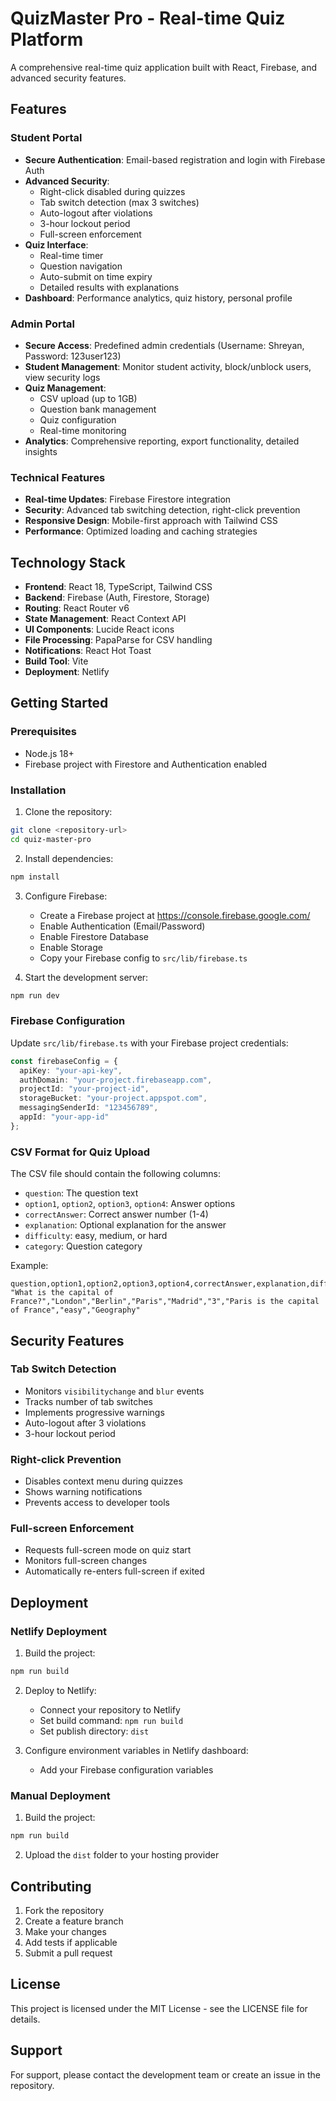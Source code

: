 # QuizMaster Pro - Real-time Quiz Platform

A comprehensive real-time quiz application built with React, Firebase, and advanced security features.

## Features

### Student Portal
- **Secure Authentication**: Email-based registration and login with Firebase Auth
- **Advanced Security**: 
  - Right-click disabled during quizzes
  - Tab switch detection (max 3 switches)
  - Auto-logout after violations
  - 3-hour lockout period
  - Full-screen enforcement
- **Quiz Interface**: 
  - Real-time timer
  - Question navigation
  - Auto-submit on time expiry
  - Detailed results with explanations
- **Dashboard**: Performance analytics, quiz history, personal profile

### Admin Portal
- **Secure Access**: Predefined admin credentials (Username: Shreyan, Password: 123user123)
- **Student Management**: Monitor student activity, block/unblock users, view security logs
- **Quiz Management**: 
  - CSV upload (up to 1GB)
  - Question bank management
  - Quiz configuration
  - Real-time monitoring
- **Analytics**: Comprehensive reporting, export functionality, detailed insights

### Technical Features
- **Real-time Updates**: Firebase Firestore integration
- **Security**: Advanced tab switching detection, right-click prevention
- **Responsive Design**: Mobile-first approach with Tailwind CSS
- **Performance**: Optimized loading and caching strategies

## Technology Stack

- **Frontend**: React 18, TypeScript, Tailwind CSS
- **Backend**: Firebase (Auth, Firestore, Storage)
- **Routing**: React Router v6
- **State Management**: React Context API
- **UI Components**: Lucide React icons
- **File Processing**: PapaParse for CSV handling
- **Notifications**: React Hot Toast
- **Build Tool**: Vite
- **Deployment**: Netlify

## Getting Started

### Prerequisites
- Node.js 18+
- Firebase project with Firestore and Authentication enabled

### Installation

1. Clone the repository:
```bash
git clone <repository-url>
cd quiz-master-pro
```

2. Install dependencies:
```bash
npm install
```

3. Configure Firebase:
   - Create a Firebase project at https://console.firebase.google.com/
   - Enable Authentication (Email/Password)
   - Enable Firestore Database
   - Enable Storage
   - Copy your Firebase config to `src/lib/firebase.ts`

4. Start the development server:
```bash
npm run dev
```

### Firebase Configuration

Update `src/lib/firebase.ts` with your Firebase project credentials:

```typescript
const firebaseConfig = {
  apiKey: "your-api-key",
  authDomain: "your-project.firebaseapp.com",
  projectId: "your-project-id",
  storageBucket: "your-project.appspot.com",
  messagingSenderId: "123456789",
  appId: "your-app-id"
};
```

### CSV Format for Quiz Upload

The CSV file should contain the following columns:
- `question`: The question text
- `option1`, `option2`, `option3`, `option4`: Answer options
- `correctAnswer`: Correct answer number (1-4)
- `explanation`: Optional explanation for the answer
- `difficulty`: easy, medium, or hard
- `category`: Question category

Example:
```csv
question,option1,option2,option3,option4,correctAnswer,explanation,difficulty,category
"What is the capital of France?","London","Berlin","Paris","Madrid","3","Paris is the capital of France","easy","Geography"
```

## Security Features

### Tab Switch Detection
- Monitors `visibilitychange` and `blur` events
- Tracks number of tab switches
- Implements progressive warnings
- Auto-logout after 3 violations
- 3-hour lockout period

### Right-click Prevention
- Disables context menu during quizzes
- Shows warning notifications
- Prevents access to developer tools

### Full-screen Enforcement
- Requests full-screen mode on quiz start
- Monitors full-screen changes
- Automatically re-enters full-screen if exited

## Deployment

### Netlify Deployment

1. Build the project:
```bash
npm run build
```

2. Deploy to Netlify:
   - Connect your repository to Netlify
   - Set build command: `npm run build`
   - Set publish directory: `dist`

3. Configure environment variables in Netlify dashboard:
   - Add your Firebase configuration variables

### Manual Deployment

1. Build the project:
```bash
npm run build
```

2. Upload the `dist` folder to your hosting provider

## Contributing

1. Fork the repository
2. Create a feature branch
3. Make your changes
4. Add tests if applicable
5. Submit a pull request

## License

This project is licensed under the MIT License - see the LICENSE file for details.

## Support

For support, please contact the development team or create an issue in the repository.